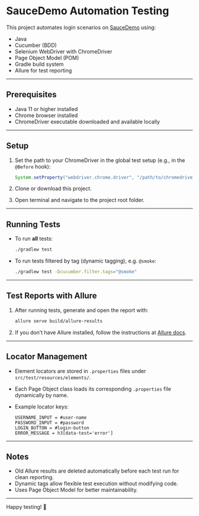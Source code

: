 
# SauceDemo Automation Testing

This project automates login scenarios on [SauceDemo](https://www.saucedemo.com/v1/) using:

- Java
- Cucumber (BDD)
- Selenium WebDriver with ChromeDriver
- Page Object Model (POM)
- Gradle build system
- Allure for test reporting

---

## Prerequisites

- Java 11 or higher installed
- Chrome browser installed
- ChromeDriver executable downloaded and available locally

---

## Setup

1. Set the path to your ChromeDriver in the global test setup (e.g., in the `@Before` hook):

   ```java
   System.setProperty("webdriver.chrome.driver", "/path/to/chromedriver");
   ```

2. Clone or download this project.

3. Open terminal and navigate to the project root folder.

---

## Running Tests

- To run **all** tests:

  ```bash
  ./gradlew test
  ```

- To run tests filtered by tag (dynamic tagging), e.g. `@smoke`:

  ```bash
  ./gradlew test -Dcucumber.filter.tags="@smoke"
  ```

---

## Test Reports with Allure

1. After running tests, generate and open the report with:

   ```bash
   allure serve build/allure-results
   ```

2. If you don’t have Allure installed, follow the instructions at [Allure docs](https://docs.qameta.io/allure/).

---

## Locator Management

- Element locators are stored in `.properties` files under `src/test/resources/elements/`.
- Each Page Object class loads its corresponding `.properties` file dynamically by name.
- Example locator keys:

  ```
  USERNAME_INPUT = #user-name
  PASSWORD_INPUT = #password
  LOGIN_BUTTON = #login-button
  ERROR_MESSAGE = h3[data-test='error']
  ```

---

## Notes

- Old Allure results are deleted automatically before each test run for clean reporting.
- Dynamic tags allow flexible test execution without modifying code.
- Uses Page Object Model for better maintainability.

---

Happy testing! 🚀
